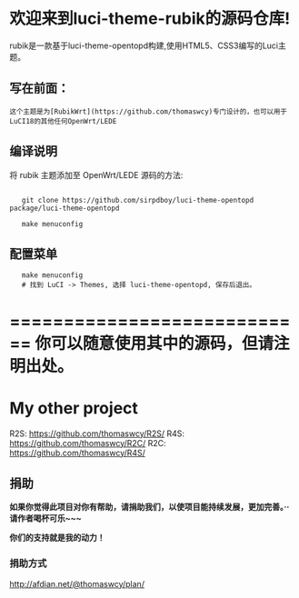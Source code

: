 # 欢迎来到luci-theme-rubik的源码仓库!
rubik是一款基于luci-theme-opentopd构建,使用HTML5、CSS3编写的Luci主题。

## 写在前面：

    这个主题是为[RubikWrt](https://github.com/thomaswcy)专门设计的，也可以用于LuCI18的其他任何OpenWrt/LEDE

## 编译说明

将 rubik 主题添加至 OpenWrt/LEDE 源码的方法:

 ```Brach

    git clone https://github.com/sirpdboy/luci-theme-opentopd package/luci-theme-opentopd
    
    make menuconfig
 ``` 
## 配置菜单
 ```Brach
    make menuconfig
	# 找到 LuCI -> Themes, 选择 luci-theme-opentopd, 保存后退出。
 ``` 
============================
你可以随意使用其中的源码，但请注明出处。
============================

# My other project
R2S: https://github.com/thomaswcy/R2S/
R4S: https://github.com/thomaswcy/R2C/
R2C: https://github.com/thomaswcy/R4S/

## 捐助 

**如果你觉得此项目对你有帮助，请捐助我们，以使项目能持续发展，更加完善。··请作者喝杯可乐~~~**

**你们的支持就是我的动力！**

### 捐助方式
http://afdian.net/@thomaswcy/plan/
